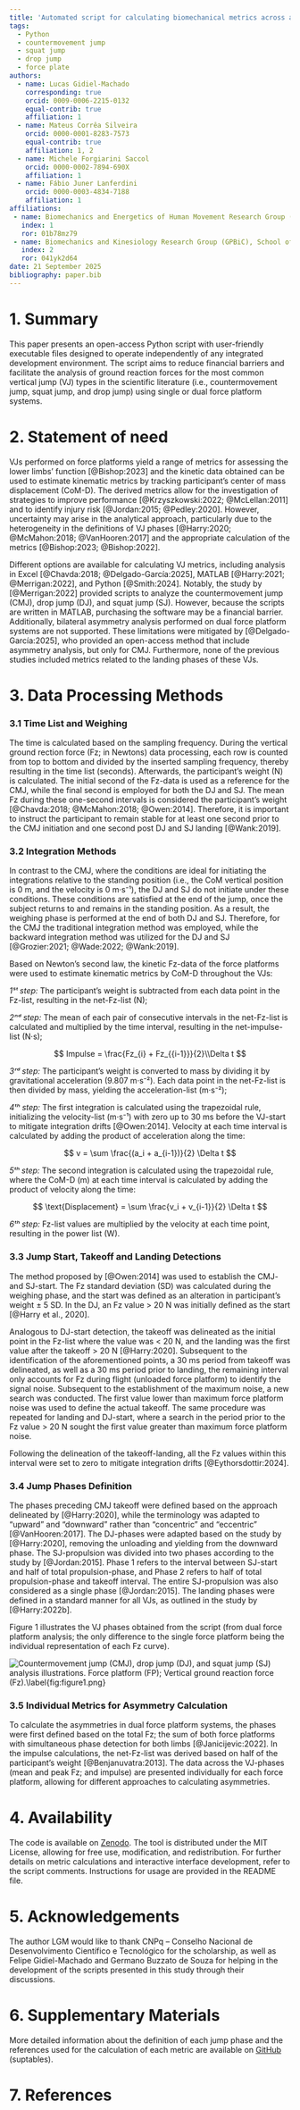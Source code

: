 ```yaml
---
title: 'Automated script for calculating biomechanical metrics across all phases of vertical jumps'
tags:
  - Python
  - countermovement jump
  - squat jump
  - drop jump
  - force plate
authors:
  - name: Lucas Gidiel-Machado
    corresponding: true
    orcid: 0009-0006-2215-0132
    equal-contrib: true
    affiliation: 1
  - name: Mateus Corrêa Silveira
    orcid: 0000-0001-8283-7573
    equal-contrib: true
    affiliation: 1, 2
  - name: Michele Forgiarini Saccol
    orcid: 0000-0002-7894-690X
    affiliation: 1
  - name: Fábio Juner Lanferdini
    orcid: 0000-0003-4834-7188
    affiliation: 1
affiliations:
 - name: Biomechanics and Energetics of Human Movement Research Group (GPBEMH), Biomechanics Laboratory (LABIOMEC), Physical Education and Sports Center (CEFD), Universidade Federal de Santa Maria (UFSM), Santa Maria, Rio Grande do Sul, Brazil.
   index: 1
   ror: 01b78mz79
 - name: Biomechanics and Kinesiology Research Group (GPBiC), School of Physical Education, Physiotherapy and Dance (ESEFID), Universidade Federal do Rio Grande do Sul (UFRGS), Porto Alegre, Rio Grande do Sul, Brazil.
   index: 2
   ror: 041yk2d64
date: 21 September 2025
bibliography: paper.bib
---
```


# 1. Summary

This paper presents an open-access Python script with user-friendly executable files designed to operate independently of any integrated development environment. The script aims to reduce financial barriers and facilitate the analysis of ground reaction forces for the most common vertical jump (VJ) types in the scientific literature (i.e., countermovement jump, squat jump, and drop jump) using single or dual force platform systems.

# 2. Statement of need

VJs performed on force platforms yield a range of metrics for assessing the lower limbs’ function [@Bishop:2023] and the kinetic data obtained can be used to estimate kinematic metrics by tracking participant’s center of mass displacement (CoM-D). The derived metrics allow for the investigation of strategies to improve performance [@Krzyszkowski:2022; @McLellan:2011] and to identify injury risk [@Jordan:2015; @Pedley:2020]. However, uncertainty may arise in the analytical approach, particularly due to the heterogeneity in the definitions of VJ phases [@Harry:2020; @McMahon:2018; @VanHooren:2017] and the appropriate calculation of the metrics [@Bishop:2023; @Bishop:2022].

Different options are available for calculating VJ metrics, including analysis in Excel [@Chavda:2018; @Delgado-García:2025], MATLAB [@Harry:2021; @Merrigan:2022], and Python [@Smith:2024]. Notably, the study by [@Merrigan:2022] provided scripts to analyze the countermovement jump (CMJ), drop jump (DJ), and squat jump (SJ). However, because the scripts are written in MATLAB, purchasing the software may be a financial barrier. Additionally, bilateral asymmetry analysis performed on dual force platform systems are not supported. These limitations were mitigated by [@Delgado-García:2025], who provided an open-access method that include asymmetry analysis, but only for CMJ. Furthermore, none of the previous studies included metrics related to the landing phases of these VJs.

# 3. Data Processing Methods

### 3.1 Time List and Weighing

The time is calculated based on the sampling frequency. During the vertical ground rection force (Fz; in Newtons) data processing, each row is counted from top to bottom and divided by the inserted sampling frequency, thereby resulting in the time list (seconds). Afterwards, the participant’s weight (N) is calculated. The initial second of the Fz-data is used as a reference for the CMJ, while the final second is employed for both the DJ and SJ. The mean Fz during these one-second intervals is considered the participant’s weight [@Chavda:2018; @McMahon:2018; @Owen:2014]. Therefore, it is important to instruct the participant to remain stable for at least one second prior to the CMJ initiation and one second post DJ and SJ landing [@Wank:2019].

### 3.2 Integration Methods

In contrast to the CMJ, where the conditions are ideal for initiating the integrations relative to the standing position (i.e., the CoM vertical position is 0 m, and the velocity is 0 m·s⁻¹), the DJ and SJ do not initiate under these conditions. These conditions are satisfied at the end of the jump, once the subject returns to and remains in the standing position. As a result, the weighing phase is performed at the end of both DJ and SJ. Therefore, for the CMJ the traditional integration method was employed, while the backward integration method was utilized for the DJ and SJ [@Grozier:2021; @Wade:2022; @Wank:2019].

Based on Newton’s second law, the kinetic Fz-data of the force platforms were used to estimate kinematic metrics by CoM-D throughout the VJs:

*1ˢᵗ step:* The participant’s weight is subtracted from each data point in the Fz-list, resulting in the net-Fz-list (N);

*2ⁿᵈ step:* The mean of each pair of consecutive intervals in the net-Fz-list is calculated and multiplied by the time interval, resulting in the net-impulse-list (N·s);

$$
Impulse = \frac{Fz_{i} + Fz_{{i-1}}}{2}\\Delta t
$$

*3ʳᵈ step:* The participant’s weight is converted to mass by dividing it by gravitational acceleration (9.807 m·s⁻²). Each data point in the net-Fz-list is then divided by mass, yielding the acceleration-list (m·s⁻²);

*4ᵗʰ step:* The first integration is calculated using the trapezoidal rule, initializing the velocity-list (m·s⁻¹) with zero up to 30 ms before the VJ-start to mitigate integration drifts [@Owen:2014]. Velocity at each time interval is calculated by adding the product of acceleration along the time:

$$
v = \sum \frac{(a_i + a_{i-1})}{2} \Delta t
$$

*5ᵗʰ step:* The second integration is calculated using the trapezoidal rule, where the CoM-D (m) at each time interval is calculated by adding the product of velocity along the time:

$$
\text{Displacement} = \sum \frac{v_i + v_{i-1}}{2} \Delta t
$$

*6ᵗʰ step:* Fz-list values are multiplied by the velocity at each time point, resulting in the power list (W).

### 3.3 Jump Start, Takeoff and Landing Detections

The method proposed by [@Owen:2014] was used to establish the CMJ- and SJ-start. The Fz standard deviation (SD) was calculated during the weighing phase, and the start was defined as an alteration in participant’s weight ± 5 SD. In the DJ, an Fz value > 20 N was initially defined as the start [@Harry et al., 2020].

Analogous to DJ-start detection, the takeoff was delineated as the initial point in the Fz-list where the value was < 20 N, and the landing was the first value after the takeoff > 20 N [@Harry:2020]. Subsequent to the identification of the aforementioned points, a 30 ms period from takeoff was delineated, as well as a 30 ms period prior to landing, the remaining interval only accounts for Fz during flight (unloaded force platform) to identify the signal noise. Subsequent to the establishment of the maximum noise, a new search was conducted. The first value lower than maximum force platform noise was used to define the actual takeoff. The same procedure was repeated for landing and DJ-start, where a search in the period prior to the Fz value > 20 N sought the first value greater than maximum force platform noise. 

Following the delineation of the takeoff-landing, all the Fz values within this interval were set to zero to mitigate integration drifts [@Eythorsdottir:2024].

### 3.4 Jump Phases Definition

The phases preceding CMJ takeoff were defined based on the approach delineated by [@Harry:2020], while the terminology was adapted to “upward” and “downward” rather than “concentric” and “eccentric” [@VanHooren:2017]. The DJ-phases were adapted based on the study by [@Harry:2020], removing the unloading and yielding from the downward phase. The SJ-propulsion was divided into two phases according to the study by [@Jordan:2015]. Phase 1 refers to the interval between SJ-start and half of total propulsion-phase, and Phase 2 refers to half of total propulsion-phase and takeoff interval. The entire SJ-propulsion was also considered as a single phase [@Jordan:2015]. The landing phases were defined in a standard manner for all VJs, as outlined in the study by [@Harry:2022b].

Figure 1 illustrates the VJ phases obtained from the script (from dual force platform analysis; the only difference to the single force platform being the individual representation of each Fz curve).

![Countermovement jump (CMJ), drop jump (DJ), and squat jump (SJ) analysis illustrations. Force platform (FP); Vertical ground reaction force (Fz).\label{fig:figure1.png}](figure1.png)

### 3.5 Individual Metrics for Asymmetry Calculation

To calculate the asymmetries in dual force platform systems, the phases were first defined based on the total Fz; the sum of both force platforms with simultaneous phase detection for both limbs [@Janicijevic:2022]. In the impulse calculations, the net-Fz-list was derived based on half of the participant’s weight [@Benjanuvatra:2013]. The data across the VJ-phases (mean and peak Fz; and impulse) are presented individually for each force platform, allowing for different approaches to calculating asymmetries.

# 4. Availability

The code is available on [Zenodo](https://doi.org/10.5281/zenodo.17167260). The tool is distributed under the MIT License, allowing for free use, modification, and redistribution. For further details on metric calculations and interactive interface development, refer to the script comments. Instructions for usage are provided in the README file.

# 5. Acknowledgements

The author LGM would like to thank CNPq – Conselho Nacional de Desenvolvimento Científico e Tecnológico for the scholarship, as well as Felipe Gidiel-Machado and Germano Buzzato de Souza for helping in the development of the scripts presented in this study through their discussions.

# 6. Supplementary Materials
More detailed information about the definition of each jump phase and the references used for the calculation of each metric are available on [GitHub](https://github.com/gidiel-machado/Vertical-Jumps-Fz-Automated-Analysis) (suptables).

# 7. References
